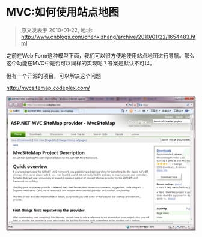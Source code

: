 # MVC:如何使用站点地图 
> 原文发表于 2010-01-22, 地址: http://www.cnblogs.com/chenxizhang/archive/2010/01/22/1654483.html 


之前在Web Form这种模型下面，我们可以很方便地使用站点地图进行导航。那么这个功能在MVC中是否可以同样的实现呢？答案是默认不可以。

 但有一个开源的项目，可以解决这个问题

 <http://mvcsitemap.codeplex.com/>

 [![image](./images/1654483-image_thumb.png "image")](http://images.cnblogs.com/cnblogs_com/chenxizhang/WindowsLiveWriter/MVC_13522/image_2.png)


